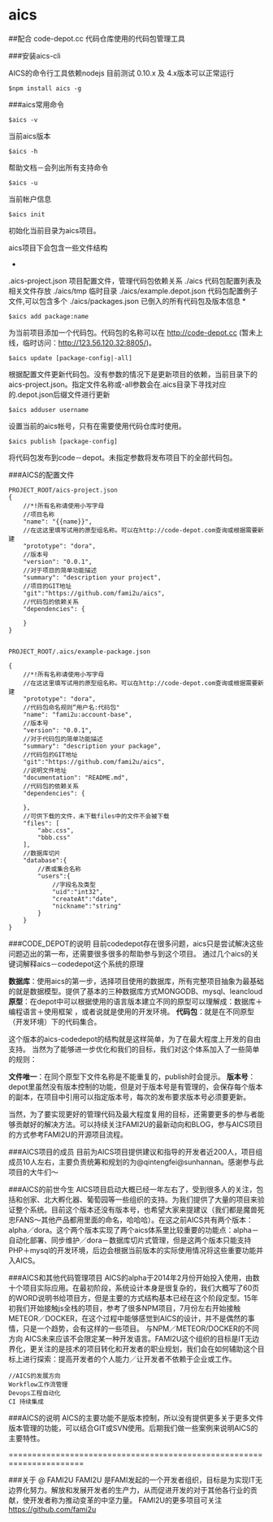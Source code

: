 # aics

##配合 code-depot.cc 代码仓库使用的代码包管理工具

###安装aics-cli

AICS的命令行工具依赖nodejs 目前测试 0.10.x 及 4.x版本可以正常运行

```
$npm install aics -g
```

###aics常用命令

```
$aics -v  
```
当前aics版本

```
$aics -h
```
帮助文档－会列出所有支持命令

```
$aics -u
```
当前帐户信息

```
$aics init
```
初始化当前目录为aics项目。


aics项目下会包含一些文件结构

*
.aics-project.json             项目配置文件，管理代码包依赖关系 
./aics                         代码包配置列表及相关文件存放
./aics/tmp                     临时目录
./aics/example.depot.json      代码包配置例子文件,可以包含多个
./aics/packages.json           已倒入的所有代码包及版本信息
*

```
$aics add package:name
```
为当前项目添加一个代码包。代码包的名称可以在 http://code-depot.cc (暂未上线，临时访问：http://123.56.120.32:8805/)。

```
$aics update [package-config|-all]
```
根据配置文件更新代码包。没有参数的情况下是更新项目的依赖，当前目录下的aics-project.json。指定文件名称或-all参数会在.aics目录下寻找对应的.depot.json后缀文件进行更新

```
$aics adduser username
```
设置当前的aics帐号，只有在需要使用代码仓库时使用。

```
$aics publish [package-config]
```
将代码包发布到code－depot。未指定参数将发布项目下的全部代码包。

###AICS的配置文件

```
PROJECT_ROOT/aics-project.json
{
    //*!所有名称请使用小写字母
    //项目名称
    "name": "{{name}}",
    //在这这里填写试用的原型组名称。可以在http://code-depot.com查询或根据需要新建
    "prototype": "dora",
    //版本号
    "version": "0.0.1",
    //对于项目的简单功能描述
    "summary": "description your project",
   	//项目的GIT地址
    "git":"https://github.com/fami2u/aics",
    //代码包的依赖关系
    "dependencies": {

    }
}
```
```

PROJECT_ROOT/.aics/example-package.json

{
    //*!所有名称请使用小写字母
    //在这这里填写试用的原型组名称。可以在http://code-depot.com查询或根据需要新建
    "prototype": "dora",
    //代码包命名规则“用户名:代码包"
    "name": "fami2u:account-base",
    //版本号
    "version": "0.0.1",
    //对于代码包的简单功能描述
    "summary": "description your package",
   	//代码包的GIT地址
    "git":"https://github.com/fami2u/aics",
    //说明文件地址
    "documentation": "README.md",
    //代码包的依赖关系
    "dependencies": {

    },
    //可供下载的文件，未下载files中的文件不会被下载
    "files": [
        "abc.css",
        "bbb.css"
    ],
    //数据库切片
    "database":{
    	//表或集合名称
    	"users":{
    		//字段名及类型
    		"uid":"int32",
    		"createAt":"date",
    		"nickname":"string"
    	}
    }
}

```

###CODE_DEPOT的说明
目前codedepot存在很多问题，aics只是尝试解决这些问题迈出的第一布，还需要很多很多的帮助参与到这个项目。
通过几个aics的关键词解释aics－codedepot这个系统的原理

**数据库**：使用aics的第一步，选择项目使用的数据库，所有完整项目抽象为最基础的就是数据模型。提供了基本的三种数据库方式MONGODB、mysql、leancloud
**原型**：在depot中可以根据使用的语言版本建立不同的原型可以理解成：数据库＋编程语言＋使用框架 ，或者说就是使用的开发环境。
**代码包**：就是在不同原型（开发环境）下的代码集合。

这个版本的aics-codedepot的结构就是这样简单，为了在最大程度上开发的自由支持。
当然为了能够进一步优化和我们的目标，我们对这个体系加入了一些简单的规则：

**文件唯一**：在同个原型下文件名称是不能重复的，publish时会提示。
**版本号**：depot里虽然没有版本控制的功能，但是对于版本号是有管理的，会保存每个版本的副本，在项目中引用可以指定版本号，每次的发布要求版本号必须要更新。

当然，为了要实现更好的管理代码及最大程度复用的目标，还需要更多的参与者能够贡献好的解决方法。可以持续关注FAMI2U的最新动向和BLOG，参与AICS项目的方式参考FAMI2U的开源项目流程。

###AICS项目的成员
目前为AICS项目提供建议和指导的开发者近200人，项目组成员10人左右，主要负责统筹和规划的为@qintengfei@sunhannan。感谢参与此项目的大牛们～

###AICS的前世今生
AICS项目启动大概已经一年左右了，受到很多人的关注，包括和创家、北大孵化器、葡萄园等一些组织的支持。为我们提供了大量的项目来验证整个系统。目前这个版本还没有版本号，也希望大家来提建议（我们都是魔兽死忠FANS～其他产品都用里面的命名，哈哈哈）。在这之前AICS共有两个版本：alpha／dora。这个两个版本实现了两个aics体系里比较重要的功能点：alpha－自动化部署、同步维护／dora－数据库切片式管理，但是这两个版本只能支持PHP＋mysql的开发环境，后边会根据当前版本的实际使用情况将这些重要功能并入AICS。

###AICS和其他代码管理项目
AICS的alpha于2014年2月份开始投入使用，由数十个项目实际应用。在最初阶段，系统设计本身是很复杂的，我们大概写了60页的WORD说明书给项目方，但是主要的方式结构基本已经在这个阶段定型。15年初我们开始接触js全栈的项目，参考了很多NPM项目，7月份左右开始接触METEOR／DOCKER，在这个过程中能够感觉到AICS的设计，并不是偶然的事情，只是一个趋势，会有这样的一些项目。
与NPM／METEOR/DOCKER的不同方向
AICS未来应该不会限定某一种开发语言。FAMI2U这个组织的目标是IT无边界化，更关注的是技术的项目转化和开发者的职业规划，我们会在如何辅助这个目标上进行探索：提高开发者的个人能力／让开发者不依赖于企业或工作。


```
//AICS的发展方向
Workflow工作流管理
Devops工程自动化
CI 持续集成
```

###AICS的说明
AICS的主要功能不是版本控制，所以没有提供更多关于更多文件版本管理的功能，可以结合GIT或SVN使用。后期我们做一些案例来说明AICS的主要特性。


======================================================================

###关于 @ FAMI2U
FAMI2U 是FAMI发起的一个开发者组织，目标是为实现IT无边界化努力。解放和发展开发者的生产力，从而促进开发的对于其他各行业的贡献，使开发者称为推动变革的中坚力量。
FAMI2U的更多项目可关注 https://github.com/fami2u


